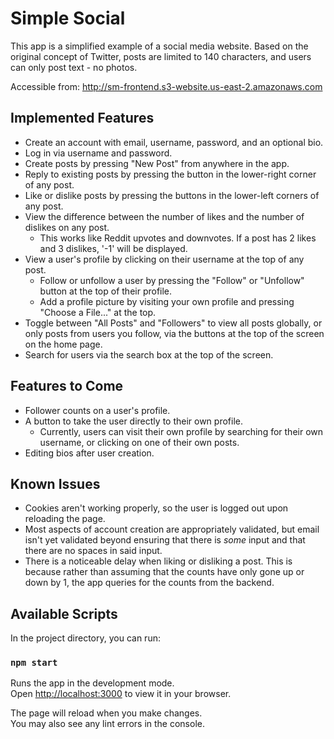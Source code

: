 # Simple Social

This app is a simplified example of a social media website. Based on the original concept of Twitter, posts are limited to 140 characters, and users can only post text - no photos. 

Accessible from: http://sm-frontend.s3-website.us-east-2.amazonaws.com

## Implemented Features

- Create an account with email, username, password, and an optional bio.
- Log in via username and password.
- Create posts by pressing "New Post" from anywhere in the app.
- Reply to existing posts by pressing the button in the lower-right corner of any post.
- Like or dislike posts by pressing the buttons in the lower-left corners of any post.
- View the difference between the number of likes and the number of dislikes on any post.
  - This works like Reddit upvotes and downvotes. If a post has 2 likes and 3 dislikes, '-1' will be displayed.
- View a user's profile by clicking on their username at the top of any post.
  - Follow or unfollow a user by pressing the "Follow" or "Unfollow" button at the top of their profile.
  - Add a profile picture by visiting your own profile and pressing "Choose a File..." at the top.
- Toggle between "All Posts" and "Followers" to view all posts globally, or only posts from users you follow, via the buttons at the top of the screen on the home page.
- Search for users via the search box at the top of the screen.

## Features to Come
- Follower counts on a user's profile.
- A button to take the user directly to their own profile.
  - Currently, users can visit their own profile by searching for their own username, or clicking on one of their own posts.
- Editing bios after user creation.

## Known Issues
- Cookies aren't working properly, so the user is logged out upon reloading the page.
- Most aspects of account creation are appropriately validated, but email isn't yet validated beyond ensuring that there is *some* input and that there are no spaces in said input.
- There is a noticeable delay when liking or disliking a post. This is because rather than assuming that the counts have only gone up or down by 1, the app queries for the counts from the backend.

## Available Scripts

In the project directory, you can run:

### `npm start`

Runs the app in the development mode.\
Open [http://localhost:3000](http://localhost:3000) to view it in your browser.

The page will reload when you make changes.\
You may also see any lint errors in the console.
